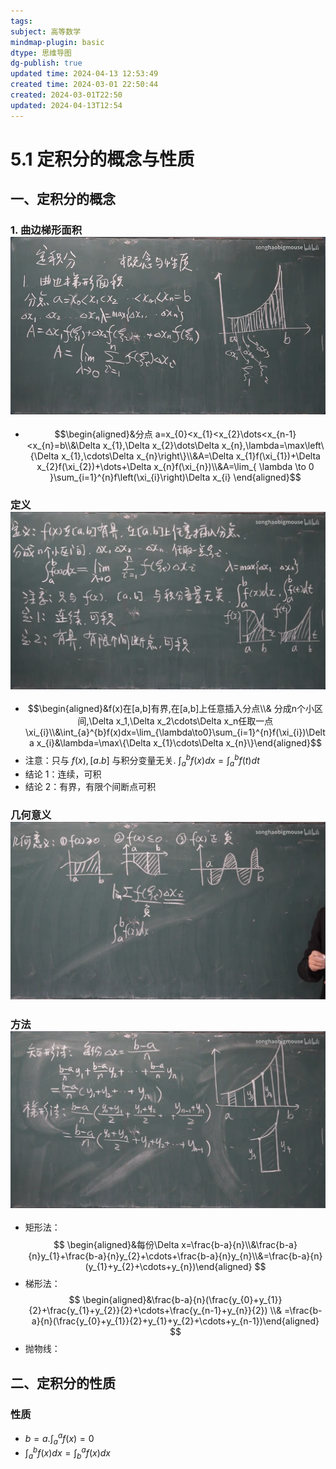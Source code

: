 ```yaml
---
tags: 
subject: 高等数学
mindmap-plugin: basic
dtype: 思维导图
dg-publish: true
updated time: 2024-04-13 12:53:49
created time: 2024-03-01 22:50:44
created: 2024-03-01T22:50
updated: 2024-04-13T12:54
---
```

# 5.1 定积分的概念与性质
## 一、定积分的概念
### 1. 曲边梯形面积 ![Clip_2024-02-26_21-38-02.png](https://raw.githubusercontent.com/RainbowRain9/PicGo/master/202402262138048.png)
- $$\begin{aligned}&分点 a=x_{0}<x_{1}<x_{2}\dots<x_{n-1}<x_{n}=b\\&\Delta x_{1},\Delta x_{2}\dots\Delta x_{n},\lambda=\max\left\{\Delta x_{1},\cdots\Delta x_{n}\right\}\\&A=\Delta x_{1}f(\xi_{1})+\Delta x_{2}f(\xi_{2})+\dots+\Delta x_{n}f(\xi_{n})\\&A=\lim_{ \lambda \to 0 }\sum_{i=1}^{n}f\left(\xi_{i}\right)\Delta x_{i} \end{aligned}$$ 
### 定义 ![Clip_2024-02-26_21-55-38.png](https://raw.githubusercontent.com/RainbowRain9/PicGo/master/202402262155275.png)
- $$\begin{aligned}&f(x)在[a,b]有界,在[a,b]上任意插入分点\\&
分成n个小区间,\Delta x_1,\Delta x_2\cdots\Delta x_n任取一点\xi_{i}\\&\int_{a}^{b}f(x)dx=\lim_{\lambda\to0}\sum_{i=1}^{n}f(\xi_{i})\Delta x_{i}&\lambda=\max\{\Delta x_{1}\cdots\Delta x_{n}\}\end{aligned}$$
- 注意：只与 $f(x),[a.b]$ 与积分变量无关. $\int_{a}^{b}f\left(x\right)dx=\int_{a}^{b}f\left(t\right)dt$
- 结论 1：连续，可积
- 结论 2：有界，有限个间断点可积
### 几何意义 ![Clip_2024-02-26_22-00-03.png](https://raw.githubusercontent.com/RainbowRain9/PicGo/master/202402262200688.png)
### 方法 ![Clip_2024-02-26_22-22-28.png](https://raw.githubusercontent.com/RainbowRain9/PicGo/master/202402262222043.png)

- 矩形法：$$
\begin{aligned}&每份\Delta x=\frac{b-a}{n}\\&\frac{b-a}{n}y_{1}+\frac{b-a}{n}y_{2}+\cdots+\frac{b-a}{n}y_{n}\\&=\frac{b-a}{n}(y_{1}+y_{2}+\cdots+y_{n})\end{aligned}
$$
- 梯形法：$$
\begin{aligned}&\frac{b-a}{n}(\frac{y_{0}+y_{1}}{2}+\frac{y_{1}+y_{2}}{2}+\cdots+\frac{y_{n-1}+y_{n}}{2}) \\&
=\frac{b-a}{n}(\frac{y_{0}+y_{1}}{2}+y_{1}+y_{2}+\cdots+y_{n-1})\end{aligned}
$$
- 抛物线：

## 二、定积分的性质
### 性质
- $b=a.\int_{a}^{a}f(x)=0$
- $\int_{a}^{b}f(x)dx=\int_{b}^{a}f(x)dx$


